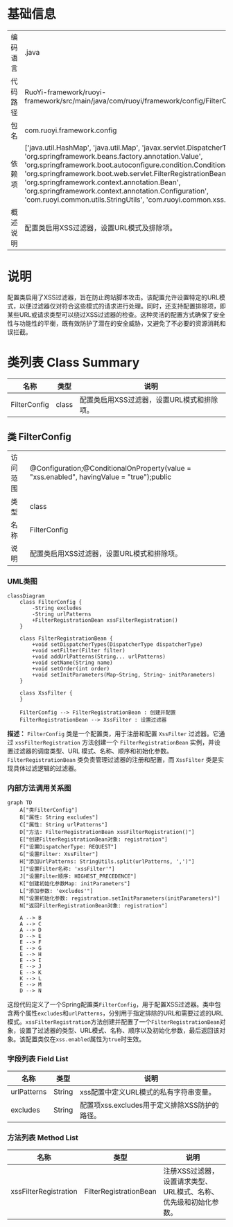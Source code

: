 # 基础信息

|      |      |
|------|------|
| 编码语言 | .java |
| 代码路径 | RuoYi-framework/ruoyi-framework/src/main/java/com/ruoyi/framework/config/FilterConfig.java |
| 包名 | com.ruoyi.framework.config |
| 依赖项 | ['java.util.HashMap', 'java.util.Map', 'javax.servlet.DispatcherType', 'org.springframework.beans.factory.annotation.Value', 'org.springframework.boot.autoconfigure.condition.ConditionalOnProperty', 'org.springframework.boot.web.servlet.FilterRegistrationBean', 'org.springframework.context.annotation.Bean', 'org.springframework.context.annotation.Configuration', 'com.ruoyi.common.utils.StringUtils', 'com.ruoyi.common.xss.XssFilter'] |
| 概述说明 | 配置类启用XSS过滤器，设置URL模式及排除项。 |

# 说明

配置类启用了XSS过滤器，旨在防止跨站脚本攻击。该配置允许设置特定的URL模式，以便过滤器仅对符合这些模式的请求进行处理。同时，还支持配置排除项，即某些URL或请求类型可以绕过XSS过滤器的检查。这种灵活的配置方式确保了安全性与功能性的平衡，既有效防护了潜在的安全威胁，又避免了不必要的资源消耗和误拦截。

# 类列表 Class Summary

| 名称   | 类型  | 说明 |
|-------|------|-------------|
| FilterConfig | class | 配置类启用XSS过滤器，设置URL模式和排除项。 |



## 类 FilterConfig

|      |      |
|------|------|
| 访问范围 | @Configuration;@ConditionalOnProperty(value = "xss.enabled", havingValue = "true");public |
| 类型 | class |
| 名称 | FilterConfig |
| 说明 | 配置类启用XSS过滤器，设置URL模式和排除项。 |


### UML类图

```mermaid
classDiagram
    class FilterConfig {
        -String excludes
        -String urlPatterns
        +FilterRegistrationBean xssFilterRegistration()
    }

    class FilterRegistrationBean {
        +void setDispatcherTypes(DispatcherType dispatcherType)
        +void setFilter(Filter filter)
        +void addUrlPatterns(String... urlPatterns)
        +void setName(String name)
        +void setOrder(int order)
        +void setInitParameters(Map~String, String~ initParameters)
    }

    class XssFilter {
    }

    FilterConfig --> FilterRegistrationBean : 创建并配置
    FilterRegistrationBean --> XssFilter : 设置过滤器
```

**描述：**
`FilterConfig` 类是一个配置类，用于注册和配置 `XssFilter` 过滤器。它通过 `xssFilterRegistration` 方法创建一个 `FilterRegistrationBean` 实例，并设置过滤器的调度类型、URL 模式、名称、顺序和初始化参数。`FilterRegistrationBean` 类负责管理过滤器的注册和配置，而 `XssFilter` 类是实现具体过滤逻辑的过滤器。


### 内部方法调用关系图

```mermaid
graph TD
    A["类FilterConfig"]
    B["属性: String excludes"]
    C["属性: String urlPatterns"]
    D["方法: FilterRegistrationBean xssFilterRegistration()"]
    E["创建FilterRegistrationBean对象: registration"]
    F["设置DispatcherType: REQUEST"]
    G["设置Filter: XssFilter"]
    H["添加UrlPatterns: StringUtils.split(urlPatterns, ',')"]
    I["设置Filter名称: 'xssFilter'"]
    J["设置Filter顺序: HIGHEST_PRECEDENCE"]
    K["创建初始化参数Map: initParameters"]
    L["添加参数: 'excludes'"]
    M["设置初始化参数: registration.setInitParameters(initParameters)"]
    N["返回FilterRegistrationBean对象: registration"]

    A --> B
    A --> C
    A --> D
    D --> E
    E --> F
    E --> G
    E --> H
    E --> I
    E --> J
    E --> K
    K --> L
    E --> M
    D --> N
```

这段代码定义了一个Spring配置类`FilterConfig`，用于配置XSS过滤器。类中包含两个属性`excludes`和`urlPatterns`，分别用于指定排除的URL和需要过滤的URL模式。`xssFilterRegistration`方法创建并配置了一个`FilterRegistrationBean`对象，设置了过滤器的类型、URL模式、名称、顺序以及初始化参数，最后返回该对象。该配置类仅在`xss.enabled`属性为`true`时生效。

### 字段列表 Field List

| 名称  | 类型  | 说明 |
|-------|-------|------|
| urlPatterns | String | xss配置中定义URL模式的私有字符串变量。 |
| excludes | String | 配置项xss.excludes用于定义排除XSS防护的路径。 |

### 方法列表 Method List

| 名称  | 类型  | 说明 |
|-------|-------|------|
| xssFilterRegistration | FilterRegistrationBean | 注册XSS过滤器，设置请求类型、URL模式、名称、优先级和初始化参数。 |




